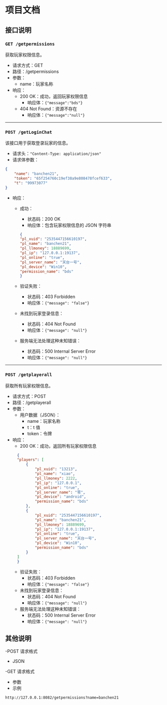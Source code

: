 # 项目文档

## 接口说明

### `GET /getpermissions`

获取玩家权限信息。

- 请求方式：GET
- 路径：/getpermissions
- 参数：
  - name：玩家名称
- 响应：
  - 200 OK：成功，返回玩家权限信息
    - 响应体：`{"message":"bds"}`
  - 404 Not Found：资源不存在
    - 响应体：`{"message":"null"}`
---
### `POST /getLoginChat`

该接口用于获取登录玩家的信息。
- 请求头：`"Content-Type: application/json"`
- 请求体参数：
```json
{
    "name": "banchen21",
    "token": "65f254760c19ef38a9e808478fcef633",
    "t": "99973077"
}
```
- 响应：
  - 成功：
    - 状态码：200 OK
    - 响应体：包含玩家权限信息的 JSON 字符串
    ```json
    {
    "pl_xuid": "2535447156610197",
    "pl_name": "banchen21",
    "pl_llmoney": 18889699,
    "pl_ip": "127.0.0.1:19137",
    "pl_online": "true",
    "pl_server_name": "天台一号",
    "pl_device": "Win10",
    "permission_name": "bds"
    }
    ```

  - 验证失败：
    - 状态码：403 Forbidden
    - 响应体：`{"message": "false"}`
  - 未找到玩家登录信息：
    - 状态码：404 Not Found
    - 响应体：`{"message": "null"}`
  - 服务端无法处理这种未知错误：
    - 状态码：500 Internal Server Error
    - 响应体：`{"message": "null"}`
---
### `POST /getplayerall`

获取所有玩家权限信息。

- 请求方式：POST
- 路径：/getplayerall
- 参数：
  - 用户数据（JSON）：
    - name：玩家名称
    - t：t 值
    - token：令牌
- 响应：
  - 200 OK：成功，返回所有玩家权限信息
  ```json
    {
    "players": [
        {
            "pl_xuid": "13213",
            "pl_name": "xiao",
            "pl_llmoney": 2222,
            "pl_ip": "127.0.0.1",
            "pl_online": "true",
            "pl_server_name": "零",
            "pl_device": "android",
            "permission_name": "bds"
        },
        {
            "pl_xuid": "2535447156610197",
            "pl_name": "banchen21",
            "pl_llmoney": 18889699,
            "pl_ip": "127.0.0.1:19137",
            "pl_online": "true",
            "pl_server_name": "天台一号",
            "pl_device": "Win10",
            "permission_name": "bds"
        }
    ]
    }
    ```
  - 验证失败：
    - 状态码：403 Forbidden
    - 响应体：`{"message": "false"}`
  - 未找到玩家登录信息：
    - 状态码：404 Not Found
    - 响应体：`{"message": "null"}`
  - 服务端无法处理这种未知错误：
    - 状态码：500 Internal Server Error
    - 响应体：`{"message": "null"}`


## 其他说明
 -POST 请求格式
 - JSON

-GET 请求格式
 - 参数
 - 示例
```
http://127.0.0.1:8082/getpermissions?name=banchen21
```
